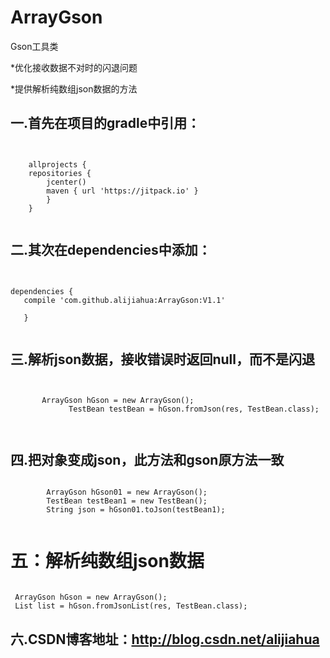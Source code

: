 # ArrayGson
  Gson工具类

*优化接收数据不对时的闪退问题

*提供解析纯数组json数据的方法
  
  

## 一.首先在项目的gradle中引用：
<pre><code>

    allprojects {
    repositories {
        jcenter()
        maven { url 'https://jitpack.io' }
        }
    }

</code></pre>

## 二.其次在dependencies中添加：
<pre><code>

dependencies {
   compile 'com.github.alijiahua:ArrayGson:V1.1'

   }

</code></pre>


## 三.**解析json数据**，接收错误时返回null，而不是闪退
<pre><code>

       ArrayGson hGson = new ArrayGson();
             TestBean testBean = hGson.fromJson(res, TestBean.class);


</code></pre>

## 四.把对象变成json，此方法和gson原方法一致
<pre><code>
        ArrayGson hGson01 = new ArrayGson();
        TestBean testBean1 = new TestBean();
        String json = hGson01.toJson(testBean1);

</code></pre>

# 五：**解析纯数组json数据**

<pre><code>
 ArrayGson hGson = new ArrayGson();
 List<TestBean> list = hGson.fromJsonList(res, TestBean.class);
</code></pre>

## 六.CSDN博客地址：http://blog.csdn.net/alijiahua

